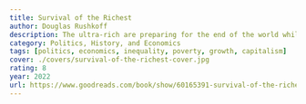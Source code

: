 ```yaml
---
title: Survival of the Richest
author: Douglas Rushkoff
description: The ultra-rich are preparing for the end of the world while causing it at the same time.
category: Politics, History, and Economics
tags: [politics, economics, inequality, poverty, growth, capitalism]
cover: ./covers/survival-of-the-richest-cover.jpg
rating: 8
year: 2022
url: https://www.goodreads.com/book/show/60165391-survival-of-the-richest
---
```

